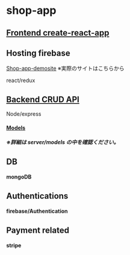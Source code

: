 # shop-app

## [Frontend create-react-app](https://github.com/shouta-nakashima/shop-app/tree/master/client)

## Hosting firebase

 [Shop-app-demosite](https://shopapp-d48bb.web.app/) ※実際のサイトはこちらから

react/redux



## [Backend CRUD API](https://github.com/shouta-nakashima/shop-app/tree/master/server)

Node/express

#### [Models](https://github.com/shouta-nakashima/shop-app/blob/master/server/models)

##### ※詳細は server/models の中を確認ください。

## DB

#### mongoDB

## Authentications

#### firebase/Authentication

## Payment related

#### stripe

